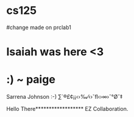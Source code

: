 # cs125
#change made on prclab1

# Isaiah was here <3
# :) ~ paige
Sarrena Johnson :-)
∑´®£¢¡¡‹›‰⁄‹›ˇﬂ‹›∞›ˇ°Øˇ‡

Hello There******************
EZ Collaboration.
